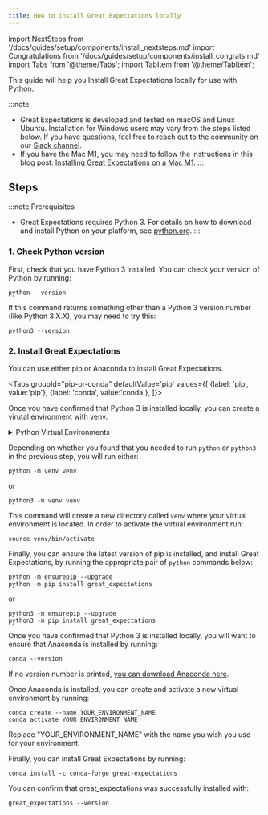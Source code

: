 ```yaml
---
title: How to install Great Expectations locally
---
```

import NextSteps from '/docs/guides/setup/components/install_nextsteps.md'
import Congratulations from '/docs/guides/setup/components/install_congrats.md'
import Tabs from '@theme/Tabs';
import TabItem from '@theme/TabItem';

This guide will help you Install Great Expectations locally for use with Python.

:::note
- Great Expectations is developed and tested on macOS and Linux Ubuntu. Installation for Windows users may vary from the steps listed below. If you have questions, feel free to reach out to the community on our [Slack channel](https://greatexpectationstalk.slack.com/join/shared_invite/zt-sugx45gn-SFe_ucDBbfi0FZC0mRNm_A#/shared-invite/email).
- If you have the Mac M1, you may need to follow the instructions in this blog post: [Installing Great Expectations on a Mac M1](https://greatexpectations.io/blog/m-one-mac-instructions/).
:::


## Steps

:::note Prerequisites
- Great Expectations requires Python 3. For details on how to download and install Python on your platform, see [python.org](https://www.python.org/downloads/).
:::

### 1. Check Python version

First, check that you have Python 3 installed. You can check your version of Python by running:

```console
python --version
```

If this command returns something other than a Python 3 version number (like Python 3.X.X), you may need to try this:

```console
python3 --version
```

### 2. Install Great Expectations

You can use either pip or Anaconda to install Great Expectations.

<Tabs
  groupId="pip-or-conda"
  defaultValue='pip'
  values={[
  {label: 'pip', value:'pip'},
  {label: 'conda', value:'conda'},
  ]}>
<TabItem value="pip">

Once you have confirmed that Python 3 is installed locally, you can create a virutal environment with venv.

<details>
<summary>Python Virtual Environments</summary>
We have chosen to use venv for virtual environments in this guide, because it is included with Python 3. You are not limited to using venv, and can just as easily install Great Expectations into virtual environments with tools such as virtualenv, pyenv, etc.
</details>

Depending on whether you found that you needed to run `python` or `python3` in the previous step, you will run either:

```console
python -m venv venv
```

or

```console
python3 -m venv venv
```

This command will create a new directory called `venv` where your virtual environment is located. In order to activate the virtual environment run:

```console
source venv/bin/activate
```

Finally, you can ensure the latest version of pip is installed, and install Great Expectations, by running the appropriate pair of `python` commands below:

```console
python -m ensurepip --upgrade
python -m pip install great_expectations
```

or

```console
python3 -m ensurepip --upgrade
python3 -m pip install great_expectations
```

</TabItem>
<TabItem value="conda">

Once you have confirmed that Python 3 is installed locally, you will want to ensure that Anaconda is installed by running:

```console
conda --version
```

If no version number is printed, [you can download Anaconda here](https://www.anaconda.com/products/individual).

Once Anaconda is installed, you can create and activate a new virtual environment by running:

```console
conda create --name YOUR_ENVIRONMENT_NAME
conda activate YOUR_ENVIRONMENT_NAME
```

Replace "YOUR_ENVIRONMENT_NAME" with the name you wish you use for your environment.

Finally, you can install Great Expectations by running:

```console
conda install -c conda-forge great-expectations
```

</TabItem>
</Tabs>

You can confirm that great_expectations was successfully installed with:

```console
great_expectations --version
```

<Congratulations />